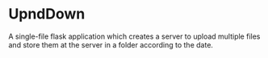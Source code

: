 # UpndDown

A single-file flask application which creates a server to upload multiple files and store them at the server in a folder according to the date.
